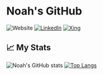 # Noah's GitHub

![Website](https://img.shields.io/website?style=for-the-badge&logo=jekyll&logoColor=whiteup_message=noahsk.de&url=https%3A%2F%2Fnoahsk.de)
[![LinkedIn](https://img.shields.io/badge/LinkedIn-Noah%20Skrzypczyk-informational?style=for-the-badge&logo=linkedin&logoColor=white)](https://www.linkedin.com/in/noah-skrzypczyk-ba7b67191)
[![Xing](https://img.shields.io/badge/Xing-Noah%20Skrzypczyk-informational?style=for-the-badge&logo=xing&logoColor=white)](https://www.xing.com/profile/Noah_Skrzypczyk)

## 📈 My Stats

![Noah's GitHub stats](https://github-readme-stats.vercel.app/api?username=nskrzypczyk&show_icons=true&theme=react)
[![Top Langs](https://github-readme-stats.vercel.app/api/top-langs/?username=nskrzypczyk&layout=compact&theme=react)](https://github.com/nskrzypczyk)

<!--
**nskrzypczyk/nskrzypczyk** is a ✨ _special_ ✨ repository because its `README.md` (this file) appears on your GitHub profile.

Here are some ideas to get you started:

- 🔭 I’m currently working on ...
- 🌱 I’m currently learning ...
- 👯 I’m looking to collaborate on ...
- 🤔 I’m looking for help with ...
- 💬 Ask me about ...
- 📫 How to reach me: ...
- 😄 Pronouns: ...
- ⚡ Fun fact: ...
-->
